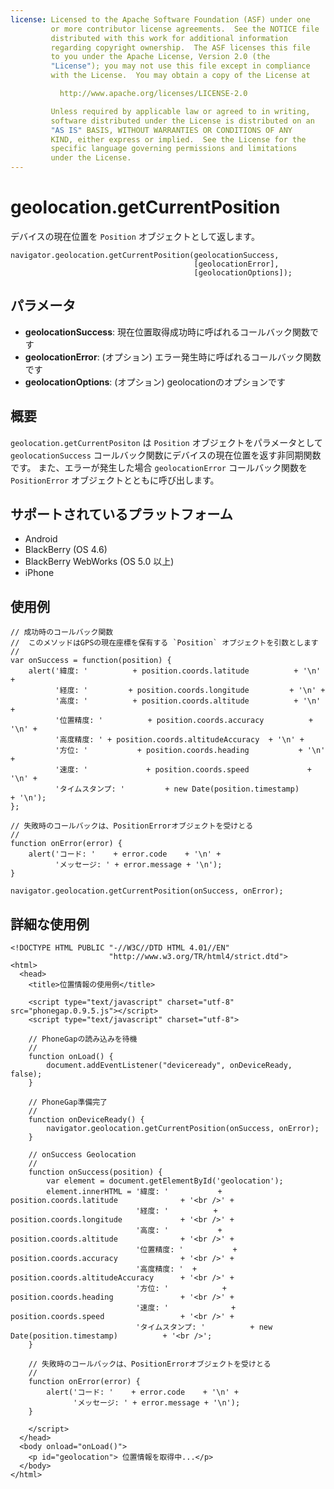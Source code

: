 ```yaml
---
license: Licensed to the Apache Software Foundation (ASF) under one
         or more contributor license agreements.  See the NOTICE file
         distributed with this work for additional information
         regarding copyright ownership.  The ASF licenses this file
         to you under the Apache License, Version 2.0 (the
         "License"); you may not use this file except in compliance
         with the License.  You may obtain a copy of the License at

           http://www.apache.org/licenses/LICENSE-2.0

         Unless required by applicable law or agreed to in writing,
         software distributed under the License is distributed on an
         "AS IS" BASIS, WITHOUT WARRANTIES OR CONDITIONS OF ANY
         KIND, either express or implied.  See the License for the
         specific language governing permissions and limitations
         under the License.
---
```


geolocation.getCurrentPosition
==============================

デバイスの現在位置を `Position` オブジェクトとして返します。

    navigator.geolocation.getCurrentPosition(geolocationSuccess, 
                                             [geolocationError], 
                                             [geolocationOptions]);

パラメータ
----------

- __geolocationSuccess__: 現在位置取得成功時に呼ばれるコールバック関数です
- __geolocationError__: (オプション) エラー発生時に呼ばれるコールバック関数です
- __geolocationOptions__: (オプション) geolocationのオプションです

概要
-----------

`geolocation.getCurrentPositon` は `Position` オブジェクトをパラメータとして `geolocationSuccess` コールバック関数にデバイスの現在位置を返す非同期関数です。
また、エラーが発生した場合 `geolocationError` コールバック関数を `PositionError` オブジェクトとともに呼び出します。


サポートされているプラットフォーム
-------------------

- Android
- BlackBerry (OS 4.6)
- BlackBerry WebWorks (OS 5.0 以上)
- iPhone
    
使用例
-------------

    // 成功時のコールバック関数
    //  このメソッドはGPSの現在座標を保有する `Position` オブジェクトを引数とします
    //
    var onSuccess = function(position) {
        alert('緯度: '          + position.coords.latitude          + '\n' +
              '経度: '         + position.coords.longitude         + '\n' +
              '高度: '          + position.coords.altitude          + '\n' +
              '位置精度: '          + position.coords.accuracy          + '\n' +
              '高度精度: ' + position.coords.altitudeAccuracy  + '\n' +
              '方位: '           + position.coords.heading           + '\n' +
              '速度: '             + position.coords.speed             + '\n' +
              'タイムスタンプ: '         + new Date(position.timestamp)      + '\n');
    };

    // 失敗時のコールバックは、PositionErrorオブジェクトを受けとる
    //
    function onError(error) {
        alert('コード: '    + error.code    + '\n' +
              'メッセージ: ' + error.message + '\n');
    }

    navigator.geolocation.getCurrentPosition(onSuccess, onError);

詳細な使用例
------------

    <!DOCTYPE HTML PUBLIC "-//W3C//DTD HTML 4.01//EN"
                          "http://www.w3.org/TR/html4/strict.dtd">
    <html>
      <head>
        <title>位置情報の使用例</title>

        <script type="text/javascript" charset="utf-8" src="phonegap.0.9.5.js"></script>
        <script type="text/javascript" charset="utf-8">

        // PhoneGapの読み込みを待機
        //
        function onLoad() {
            document.addEventListener("deviceready", onDeviceReady, false);
        }

        // PhoneGap準備完了
        //
        function onDeviceReady() {
            navigator.geolocation.getCurrentPosition(onSuccess, onError);
        }
    
        // onSuccess Geolocation
        //
        function onSuccess(position) {
            var element = document.getElementById('geolocation');
            element.innerHTML = '緯度: '           + position.coords.latitude              + '<br />' +
                                '経度: '          + position.coords.longitude             + '<br />' +
                                '高度: '           + position.coords.altitude              + '<br />' +
                                '位置精度: '           + position.coords.accuracy              + '<br />' +
                                '高度精度: '  + position.coords.altitudeAccuracy      + '<br />' +
                                '方位: '            + position.coords.heading               + '<br />' +
                                '速度: '              + position.coords.speed                 + '<br />' +
                                'タイムスタンプ: '          + new Date(position.timestamp)          + '<br />';
        }
    
	    // 失敗時のコールバックは、PositionErrorオブジェクトを受けとる
	    //
	    function onError(error) {
	        alert('コード: '    + error.code    + '\n' +
	              'メッセージ: ' + error.message + '\n');
	    }

        </script>
      </head>
      <body onload="onLoad()">
        <p id="geolocation"> 位置情報を取得中...</p>
      </body>
    </html>